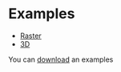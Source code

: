 # Examples

- [Raster](.//assets/examples/raster/index.html)
- [3D](.//assets/examples/3d/index.html)

You can [download]() an examples